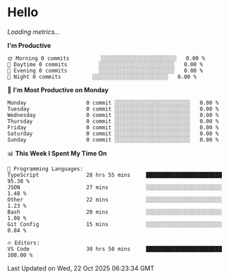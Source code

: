 # Hello

<!-- METRICS:START -->
<p><em>Loading metrics…</em></p>
<!-- METRICS:END -->

<!--START_SECTION:waka-->
**I'm Productive**

```text
🌞 Morning 0 commits          ░░░░░░░░░░░░░░░░░░░░░░░░   0.00 % 
🌆 Daytime 0 commits          ░░░░░░░░░░░░░░░░░░░░░░░░   0.00 % 
🌃 Evening 0 commits          ░░░░░░░░░░░░░░░░░░░░░░░░   0.00 % 
🌙 Night 0 commits          ░░░░░░░░░░░░░░░░░░░░░░░░   0.00 % 
```
📅 **I'm Most Productive on Monday**

```text
Monday                   0 commit ░░░░░░░░░░░░░░░░░░░░░░░░   0.00 % 
Tuesday                  0 commit ░░░░░░░░░░░░░░░░░░░░░░░░   0.00 % 
Wednesday                0 commit ░░░░░░░░░░░░░░░░░░░░░░░░   0.00 % 
Thursday                 0 commit ░░░░░░░░░░░░░░░░░░░░░░░░   0.00 % 
Friday                   0 commit ░░░░░░░░░░░░░░░░░░░░░░░░   0.00 % 
Saturday                 0 commit ░░░░░░░░░░░░░░░░░░░░░░░░   0.00 % 
Sunday                   0 commit ░░░░░░░░░░░░░░░░░░░░░░░░   0.00 % 
```

📊 **This Week I Spent My Time On**

```text
💬 Programming Languages: 
TypeScript               28 hrs 55 mins     ████████████████████████   95.38 % 
JSON                     27 mins            ░░░░░░░░░░░░░░░░░░░░░░░░   1.48 % 
Other                    22 mins            ░░░░░░░░░░░░░░░░░░░░░░░░   1.23 % 
Bash                     20 mins            ░░░░░░░░░░░░░░░░░░░░░░░░   1.08 % 
Git Config               15 mins            ░░░░░░░░░░░░░░░░░░░░░░░░   0.84 % 

🔥 Editors: 
VS Code                  30 hrs 50 mins     ████████████████████████   100.00 % 
```

 Last Updated on Wed, 22 Oct 2025 06:23:34 GMT
<!--END_SECTION:waka-->
